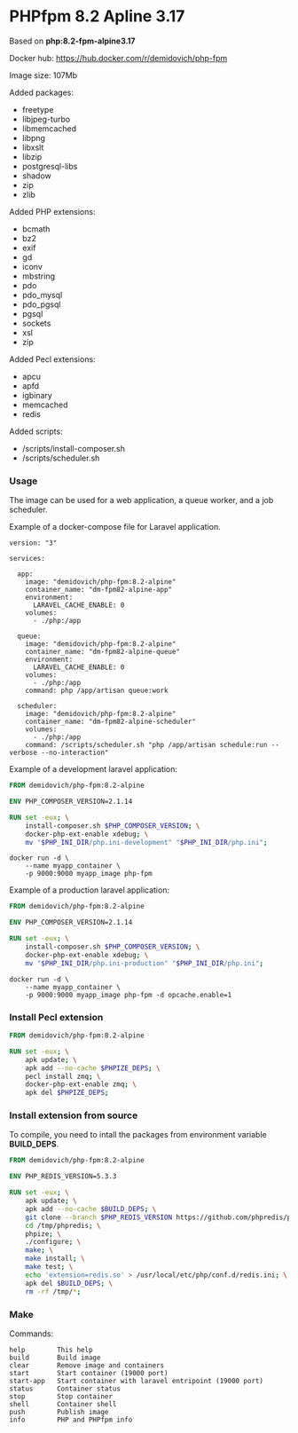 # PHPfpm 8.2 Apline 3.17

Based on **php:8.2-fpm-alpine3.17**

Docker hub: https://hub.docker.com/r/demidovich/php-fpm

Image size: 107Mb

Added packages:

* freetype
* libjpeg-turbo
* libmemcached
* libpng
* libxslt
* libzip
* postgresql-libs
* shadow
* zip
* zlib

Added PHP extensions:

* bcmath
* bz2
* exif
* gd
* iconv
* mbstring
* pdo
* pdo_mysql
* pdo_pgsql
* pgsql
* sockets
* xsl
* zip

Added Pecl extensions:

* apcu
* apfd
* igbinary
* memcached
* redis

Added scripts:

* /scripts/install-composer.sh
* /scripts/scheduler.sh

### Usage

The image can be used for a web application, a queue worker, and a job scheduler.

Example of a docker-compose file for Laravel application.

```
version: "3"

services:

  app:
    image: "demidovich/php-fpm:8.2-alpine"
    container_name: "dm-fpm82-alpine-app"
    environment:
      LARAVEL_CACHE_ENABLE: 0
    volumes:
      - ./php:/app

  queue:
    image: "demidovich/php-fpm:8.2-alpine"
    container_name: "dm-fpm82-alpine-queue"
    environment:
      LARAVEL_CACHE_ENABLE: 0
    volumes:
      - ./php:/app
    command: php /app/artisan queue:work

  scheduler:
    image: "demidovich/php-fpm:8.2-alpine"
    container_name: "dm-fpm82-alpine-scheduler"
    volumes:
      - ./php:/app
    command: /scripts/scheduler.sh "php /app/artisan schedule:run --verbose --no-interaction"
```

Example of a development laravel application:

```dockerfile
FROM demidovich/php-fpm:8.2-alpine

ENV PHP_COMPOSER_VERSION=2.1.14

RUN set -eux; \
    install-composer.sh $PHP_COMPOSER_VERSION; \
    docker-php-ext-enable xdebug; \
    mv "$PHP_INI_DIR/php.ini-development" "$PHP_INI_DIR/php.ini";
```

```shell
docker run -d \
    --name myapp_container \
    -p 9000:9000 myapp_image php-fpm
```

Example of a production laravel application:

```dockerfile
FROM demidovich/php-fpm:8.2-alpine

ENV PHP_COMPOSER_VERSION=2.1.14

RUN set -eux; \
    install-composer.sh $PHP_COMPOSER_VERSION; \
    docker-php-ext-enable xdebug; \
    mv "$PHP_INI_DIR/php.ini-production" "$PHP_INI_DIR/php.ini";
```

```shell
docker run -d \
    --name myapp_container \
    -p 9000:9000 myapp_image php-fpm -d opcache.enable=1
```

### Install Pecl extension

```dockerfile
FROM demidovich/php-fpm:8.2-alpine

RUN set -eux; \
    apk update; \
    apk add --no-cache $PHPIZE_DEPS; \
    pecl install zmq; \
    docker-php-ext-enable zmq; \
    apk del $PHPIZE_DEPS;
```

### Install extension from source

To compile, you need to intall the packages from environment variable **BUILD_DEPS**.

```dockerfile
FROM demidovich/php-fpm:8.2-alpine

ENV PHP_REDIS_VERSION=5.3.3

RUN set -eux; \
    apk update; \
    apk add --no-cache $BUILD_DEPS; \
    git clone --branch $PHP_REDIS_VERSION https://github.com/phpredis/phpredis /tmp/phpredis; \
    cd /tmp/phpredis; \
    phpize; \
    ./configure; \
    make; \
    make install; \
    make test; \
    echo 'extension=redis.so' > /usr/local/etc/php/conf.d/redis.ini; \
    apk del $BUILD_DEPS; \
    rm -rf /tmp/*;
```

### Make

Commands:

```
help        This help
build       Build image
clear       Remove image and containers
start       Start container (19000 port)
start-app   Start container with laravel entripoint (19000 port)
status      Container status
stop        Stop container
shell       Container shell
push        Publish image
info        PHP and PHPfpm info
```

